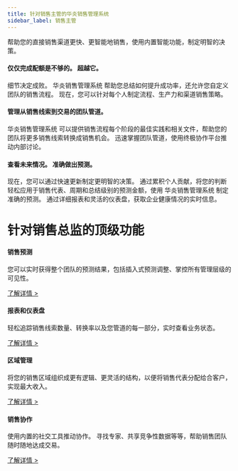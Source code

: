 ```yaml
---
title: 针对销售主管的华炎销售管理系统
sidebar_label: 销售主管
---
```


帮助您的直接销售渠道更快、更智能地销售，使用内置智能功能，制定明智的决策。

#### 仅仅完成配额是不够的。 超越它。

细节决定成败。 华炎销售管理系统 帮助您总结如何提升成功率，还允许您自定义团队的销售流程。 现在，您可以针对每个人制定流程、生产力和渠道销售策略。

#### 管理从销售线索到交易的团队管道。

华炎销售管理系统 可以提供销售流程每个阶段的最佳实践和相关文件，帮助您的团队将更多销售线索转换成销售机会。 迅速掌握团队管道，使用终极协作平台推动内部讨论。

#### 查看未来情况。 准确做出预测。

现在，您可以通过快速更新制定更明智的决策。 通过累积个人贡献，将您的判断轻松应用于销售代表、周期和总结级别的预测金额，使用 华炎销售管理系统 制定准确的预测。 通过详细报表和灵活的仪表盘，获取企业健康情况的实时信息。




# 针对销售总监的顶级功能

#### 销售预测

您可以实时获得整个团队的预测结果，包括插入式预测调整、掌控所有管理层级的可见性。

[了解详情 >](/sales_management/forecast)

#### 报表和仪表盘

轻松追踪销售线索数量、转换率以及您管道的每一部分，实时查看业务状态。

[了解详情 >](/sales_management/report)

#### 区域管理

将您的销售区域组织成更有逻辑、更灵活的结构，以便将销售代表分配给合客户，实现最大收入。

[了解详情 >]()

#### 销售协作

使用内置的社交工具推动协作。 寻找专家、共享竞争性数据等等，帮助销售团队随时随地达成交易。

[了解详情 >]()